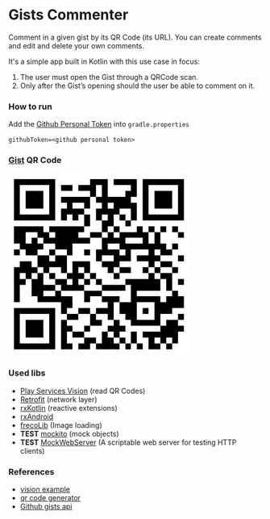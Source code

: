# Gists Commenter

Comment in a given gist by its QR Code (its URL). You can create comments and edit and delete your own comments.

It's a simple app built in Kotlin with this use case in focus:
1. The user must open the Gist through a QRCode scan.
2. Only after the Gist’s opening should the user be able to comment on it.

### How to run
Add the [Github Personal Token](https://blog.github.com/2013-05-16-personal-api-tokens/) into `gradle.properties`

```properties
githubToken=<github personal token>
```

### [Gist](https://gist.github.com/bnsantos/1e708097a82e0f16c215) QR Code

<img src="qrcodes/qrcode.png" height="360">

### Used libs
* [Play Services Vision](https://developers.google.com/vision/android/barcodes-overview) (read QR Codes)
* [Retrofit](http://square.github.io/retrofit/) (network layer)
* [rxKotlin](https://github.com/ReactiveX/RxKotlin) (reactive extensions)
* [rxAndroid](https://github.com/ReactiveX/RxAndroid)
* [frecoLib](http://frescolib.org/) (Image loading)
* **TEST** [mockito](http://site.mockito.org/) (mock objects)
* **TEST** [MockWebServer](https://github.com/square/okhttp/tree/master/mockwebserver) (A scriptable web server for testing HTTP clients)

### References
* [vision example](https://github.com/googlesamples/android-vision)
* [qr code generator](http://goqr.me/)
* [Github gists api](https://developer.github.com/v3/gists/)
